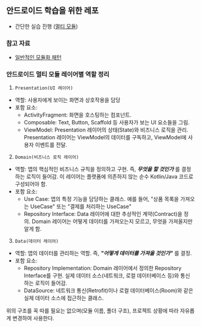 ## 안드로이드 학습을 위한 레포

- 간단한 실습 진행 ([멀티 모듈](https://github.com/komodgn/android-kotlin-exam/tree/test))

### 참고 자료 
- [일반적인 모듈화 패턴](https://developer.android.com/topic/modularization/patterns?hl=ko&_gl=1*wa7wmw*_up*MQ..*_ga*MjExNjEyMjgzMS4xNzU4MDExMjc4*_ga_6HH9YJMN9M*czE3NTgwMTEyNzgkbzEkZzAkdDE3NTgwMTEyNzgkajYwJGwwJGgxODgwNjQwMjY2)

### 안드로이드 멀티 모듈 레이어별 역할 정리
1. `Presentation(UI 레이어)`
- 역할: 사용자에게 보이는 화면과 상호작용을 담당
- 포함 요소:
    - ActivityFragment: 화면을 호스팅하는 컴포넌트.
    - Composable: Text, Button, Scaffold 등 사용자가 보는 UI 요소들을 그림.
    - ViewModel: Presentation 레이어의 상태(State)와 비즈니스 로직을 관리. Presentation 레이어는 ViewModel의 데이터를 구독하고, ViewModel에 사용자 이벤트를 전달.

2. `Domain(비즈니스 로직 레이어)`
- 역할: 앱의 핵심적인 비즈니스 규칙을 정의하고 구현. 즉, _**무엇을 할 것인가**_ 를 결정하는 로직이 들어감. 이 레이어는 플랫폼에 의존하지 않는 순수 Kotlin/Java 코드로 구성되어야 함.
- 포함 요소:
    - Use Case: 앱의 특정 기능을 담당하는 클래스. 예를 들어, "상품 목록을 가져오는 UseCase" 또는 "결제를 처리하는 UseCase"
    - Repository Interface: Data 레이어에 대한 추상적인 계약(Contract)을 정의. Domain 레이어는 어떻게 데이터를 가져오는지 모르고, 무엇을 가져올지만 알게 함.

3. `Data(데이터 레이어)`
- 역할: 앱의 데이터를 관리하는 역할. 즉, _**"어떻게 데이터를 가져올 것인가"**_ 를 결정.
- 포함 요소:
    - Repository Implementation: Domain 레이어에서 정의한 Repository Interface를 구현. 실제 데이터 소스(네트워크, 로컬 데이터베이스 등)와 통신하는 로직이 들어감.
    - DataSource: 네트워크 통신(Retrofit)이나 로컬 데이터베이스(Room)와 같은 실제 데이터 소스에 접근하는 클래스.

위의 구조를 꼭 따를 필요는 없으며(모듈 이름, 폴더 구조), 프로젝트 상황에 따라 자유롭게 변경하여 사용한다.
